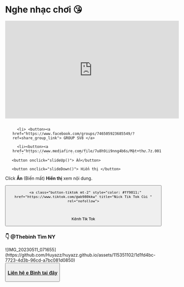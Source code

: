  
<div>
       <script type="text/javascript"> 

       alert("Chào mừng các con vợ 😎😎.");  

   </script>
   
<div>
   <style type="text/css">

      h1, p {

         font-family: Times New Roman;

         color: red;	

      }

   </style>

</div>
 

<body>

   <h1> Nghe nhạc chơi 😘</h1>
   
   
<div>



   
<iframe width="560" height="315" src="https://www.youtube.com/embed/TquZ7-QbSic" title="YouTube video player" frameborder="0" allow="accelerometer; autoplay; clipboard-write; encrypted-media; gyroscope; picture-in-picture; web-share" allowfullscreen></iframe>





<div>
   <html>

<head>

   <title> Try It Yourself </title>

   <style type="text/css">

      ul#demo {

         max-height: 100px;

         overflow-y: hidden;

      

         /* this will animate the element for 1

            second when its properties change */

         transition: all 1s;

      }

   </style>

</head>

<body>

   <ul id="demo">

      <li> <button><a href="https://www.facebook.com/groups/746505923685549/?ref=share_group_link"> GROUP SV8 </a>
</button>
</li>

      <li><button><a href="https://www.mediafire.com/file/7u8h9ii9nng4b6s/Mật+thư.7z.001/file ">Chỉ có người được chọn mới mở được </a>
</button>
       </li>
      <li><button>

   <a href="https://www.facebook.com/profile.php?id=100066421973540&mibextid=ZbWKwL"> Facebook  </a>

</button>
 </li>

      <li> ..... </li>

   </ul>

   <div>

       <button onclick="slideUp()"> Ẩn</button>

       <button onclick="slideDown()"> Hiển thị </button>

   </div>

   <p> Click <b>Ẩn</b> (Biến mất) <b>Hiển thị</b> xem nội dung. </p>

   <script>

      function slideUp() {

         var elem = document.getElementById("demo");

      

         elem.style.maxHeight = "0px";

      }
      function slideDown() {

          var elem = document.getElementById("demo");

       

          elem.style.maxHeight = "100px";

      }
        </script>

</body>

</html>
   <div>
      <button>





      <a class="button-tiktok mt-2" style="color: #ff9811;" href="https://www.tiktok.com/@ab980kkw" title="Nick Tik Tok Cùi " rel="nofollow">

<svg xmlns="http://www.w3.org/2000/svg" width="30" height="16" fill="currentColor" class="bi bi-tiktok" viewBox="0 0 26 16">

<path d="M9 0h1.98c.144.715.54 1.617 1.235 2.512C12.895 3.389 13.797 4 15 4v2c-1.753 0-3.07-.814-4-1.829V11a5 5 0 1 1-5-5v2a3 3 0 1 0 3 3V0Z"></path>


         

      
</svg> Kênh Tik Tok 
      
</a>
         </button>
    <div>
     <h3>👇 @Thebinh Tìm NY </h3>
     <div>
     ![IMG_20230511_071655](https://github.com/Huyazz/huyazz.github.io/assets/115351102/1d1fd4bc-7723-4d3b-96cd-a7bc081d0850)
<div>
    <button>

  <h3> <a href="https://www.facebook.com/profile.php?id=100080884054280&mibextid=ZbWKwL"> Liên hệ e Bình tại đây </a></h3>

</button>

   
